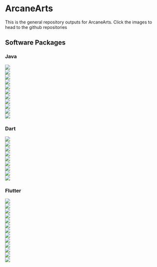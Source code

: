 # ArcaneArts
This is the general repository outputs for ArcaneArts. Click the images to head to the github repositories

## Software Packages

### Java 

[![](https://img.shields.io/github/v/release/ArcaneArts/Amulet?color=%236f24f0&display_name=tag&label=Amulet&sort=semver&style=for-the-badge)](https://github.com/ArcaneArts/Amulet)  
[![](https://img.shields.io/github/v/release/ArcaneArts/Curse?color=%236f24f0&display_name=tag&label=Curse&sort=semver&style=for-the-badge)](https://github.com/ArcaneArts/Curse)  
[![](https://img.shields.io/github/v/release/ArcaneArts/Source?color=%236f24f0&display_name=tag&label=Source&sort=semver&style=for-the-badge)](https://github.com/ArcaneArts/Source)  
[![](https://img.shields.io/github/v/release/ArcaneArts/Spatial?color=%236f24f0&display_name=tag&label=Spatial&sort=semver&style=for-the-badge)](https://github.com/ArcaneArts/Spatial)  
[![](https://img.shields.io/github/v/release/ArcaneArts/Edict?color=%236f24f0&display_name=tag&label=Edict&sort=semver&style=for-the-badge)](https://github.com/ArcaneArts/Edict)  
[![](https://img.shields.io/github/v/release/ArcaneArts/Chrono?color=%236f24f0&display_name=tag&label=Chrono&sort=semver&style=for-the-badge)](https://github.com/ArcaneArts/Chrono)  
[![](https://img.shields.io/github/v/release/ArcaneArts/BitPack?color=%236f24f0&display_name=tag&label=BitPack&sort=semver&style=for-the-badge)](https://github.com/ArcaneArts/BitPack)  
[![](https://img.shields.io/github/v/release/ArcaneArts/MultiBurst?color=%236f24f0&display_name=tag&label=MultiBurst&sort=semver&style=for-the-badge)](https://github.com/ArcaneArts/MultiBurst)  
[![](https://img.shields.io/github/v/release/ArcaneArts/NBTSon?color=%236f24f0&display_name=tag&label=NBTSon&sort=semver&style=for-the-badge)](https://github.com/ArcaneArts/NBTSon)  
[![](https://img.shields.io/github/v/release/ArcaneArts/Fukkit?color=%236f24f0&display_name=tag&label=Fukkit&sort=semver&style=for-the-badge)](https://github.com/ArcaneArts/Fukkit)  
[![](https://img.shields.io/github/v/release/ArcaneArts/Cram?color=%236f24f0&display_name=tag&label=Cram&sort=semver&style=for-the-badge)](https://github.com/ArcaneArts/Cram)  
                                         
### Dart

[![](https://img.shields.io/pub/v/throttled?color=00c7b0&label=throttled&style=for-the-badge)](https://github.com/ArcaneArts/throttled)    
[![](https://img.shields.io/pub/v/microshaft?color=00c7b0&label=microshaft&style=for-the-badge)](https://github.com/ArcaneArts/microshaft)   
[![](https://img.shields.io/pub/v/fast_log?color=00c7b0&label=fast_log&style=for-the-badge)](https://github.com/ArcaneArts/fast_log)     
[![](https://img.shields.io/pub/v/memcached?color=00c7b0&label=memcached&style=for-the-badge)](https://github.com/ArcaneArts/memcached)   
[![](https://img.shields.io/pub/v/mapped_list?color=00c7b0&label=mapped_list&style=for-the-badge)](https://github.com/ArcaneArts/mapped_list)  
[![](https://img.shields.io/pub/v/tryhard?color=00c7b0&label=tryhard&style=for-the-badge)](https://github.com/ArcaneArts/tryhard)      
[![](https://img.shields.io/pub/v/jpatch?color=00c7b0&label=jpatch&style=for-the-badge)](https://github.com/ArcaneArts/jpatch)    
[![](https://img.shields.io/pub/v/loud?color=00c7b0&label=loud&style=for-the-badge)](https://github.com/ArcaneArts/loud)    
[![](https://img.shields.io/pub/v/precision_stopwatch?color=00c7b0&label=precision_stopwatch&style=for-the-badge)](https://github.com/ArcaneArts/precision_stopwatch)    

### Flutter

[![](https://img.shields.io/pub/v/quantum?color=248df0&label=quantum&style=for-the-badge)](https://github.com/ArcaneArts/quantum)    
[![](https://img.shields.io/pub/v/freeze?color=248df0&label=freeze&style=for-the-badge)](https://github.com/ArcaneArts/freeze)    
[![](https://img.shields.io/pub/v/padded?color=248df0&label=padded&style=for-the-badge)](https://github.com/ArcaneArts/padded)    
[![](https://img.shields.io/pub/v/snackbar?color=248df0&label=snackbar&style=for-the-badge)](https://github.com/ArcaneArts/snackbar)     
[![](https://img.shields.io/pub/v/flyout?color=248df0&label=flyout&style=for-the-badge)](https://github.com/ArcaneArts/flyout)    
[![](https://img.shields.io/pub/v/dialoger?color=248df0&label=dialoger&style=for-the-badge)](https://github.com/ArcaneArts/dialoger)       
[![](https://img.shields.io/pub/v/hydrogen?color=248df0&label=hydrogen&style=for-the-badge)](https://github.com/ArcaneArts/hydrogen)       
[![](https://img.shields.io/pub/v/charm?color=248df0&label=charm&style=for-the-badge)](https://github.com/ArcaneArts/charm)    
[![](https://img.shields.io/pub/v/ingest?color=248df0&label=ingest&style=for-the-badge)](https://github.com/ArcaneArts/ingest)    
[![](https://img.shields.io/pub/v/arcane?color=248df0&label=arcane&style=for-the-badge)](https://github.com/ArcaneArts/arcane)     
[![](https://img.shields.io/pub/v/animated_switcher?color=248df0&label=animated_switcher&style=for-the-badge)](https://github.com/ArcaneArts/animated_switcher)     
[![](https://img.shields.io/pub/v/base64_audio_source?color=248df0&label=base64_audio_source&style=for-the-badge)](https://github.com/ArcaneArts/base64_audio_source)      
[![](https://img.shields.io/pub/v/delayed_progress_indicator?color=248df0&label=delayed_progress_indicator&style=for-the-badge)](https://github.com/ArcaneArts/delayed_progress_indicator)    
